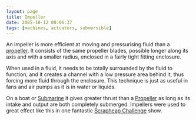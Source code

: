 ```yaml
---
layout: page
title: Impeller
date: 2005-10-12 00:06:37
tags: [machines, actuators, submersible]
---
```

An impeller is more efficient at moving and pressurising fluid than a [propeller](/wiki/propeller.html "Propeller"). It consists of the same propeller blades, possible longer along its axis and with a smaller radius, enclosed in a fairly tight fitting enclosure.

When used in a fluid, it needs to be totally surrounded by the fluid to function, and it creates a channel with a low pressure area behind it, thus forcing more fluid through the enclosure. This technique is just as useful in fans and air pumps as it is in water or liquids.

On a boat or [Submarine](/wiki/submarine.html "SubMarine") it gives greater thrust than a [Propeller](/wiki/propeller.html "Propeller") as long as its intake and output are both completely submerged. Impellers were used to great effect like this in one fantastic [Scrapheap Challenge](/wiki/scrapheap_challenge.html "Quirky British Gameshow") show.
